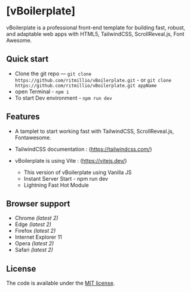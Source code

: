 
# [vBoilerplate]

vBoilerplate is a professional front-end template for building
fast, robust, and adaptable web apps with HTML5, TailwindCSS, ScrollReveal.js, Font Awesome. 

## Quick start

* Clone the git repo — `git clone
  https://github.com/ritmillio/vBoilerplate.git` -
  or `git clone
  https://github.com/ritmillio/vBoilerplate.git appName`
* open Terminal - `npm i`
* To start Dev environment - `npm run dev`

## Features

* A tamplet to start working fast with TailwindCSS, ScrollReveal.js, Fontawesome.
* TailwindCSS documentation : (https://tailwindcss.com/)

* vBoilerplate is using Vite : (https://vitejs.dev/)
    * This version of vBoilerplate using Vanilla JS
    * Instant Server Start - npm run dev
    * Lightning Fast Hot Module

## Browser support

* Chrome *(latest 2)*
* Edge *(latest 2)*
* Firefox *(latest 2)*
* Internet Explorer 11
* Opera *(latest 2)*
* Safari *(latest 2)*


## License
The code is available under the [MIT license](LICENSE.txt).
